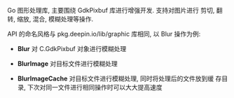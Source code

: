Go 图形处理库, 主要围绕 GdkPixbuf 库进行增强开发. 支持对图片进行
剪切, 翻转, 缩放, 混合, 模糊处理等操作.

API 的命名风格与 pkg.deepin.io/lib/graphic 库相同, 以 Blur 操作为例:
- **Blur** 对 C.GdkPixbuf 对象进行模糊处理

- **BlurImage** 对目标文件进行模糊处理

- **BlurImageCache** 对目标文件进行模糊处理, 同时将处理后的文件放到缓
  存目录, 下次对同一文件进行相同操作时可以大大提高速度
